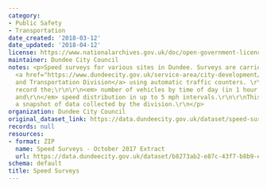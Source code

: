 ```yaml
---
category:
- Public Safety
- Transportation
date_created: '2018-03-12'
date_updated: '2018-04-12'
license: https://www.nationalarchives.gov.uk/doc/open-government-licence/version/3/
maintainer: Dundee City Council
notes: <p>Speed surveys for various sites in Dundee. Surveys are carried out by the
  <a href="https://www.dundeecity.gov.uk/service-area/city-development/roads-and-transportation">Roads
  and Transportation Division</a> using automatic traffic counters. \r\n\r\nThe counters
  record the;\r\n\r\n<em> number of vehicles by time of day (in 1 hour intervals),
  and\r\n</em> speed distribution in up to 5 mph intervals.\r\n\r\nThis extract provides
  a snapshot of data collected by the division.\r\n</p>
organization: Dundee City Council
original_dataset_link: https://data.dundeecity.gov.uk/dataset/speed-surveys
records: null
resources:
- format: ZIP
  name: Speed Surveys - October 2017 Extract
  url: https://data.dundeecity.gov.uk/dataset/b8273ab2-e87c-43f7-b8b9-e7699a847659/resource/46bfcf3b-98c0-41ad-a949-84ddfe4cfca0/download/speed-surveys-october_2017_export.zip
schema: default
title: Speed Surveys
---
```

